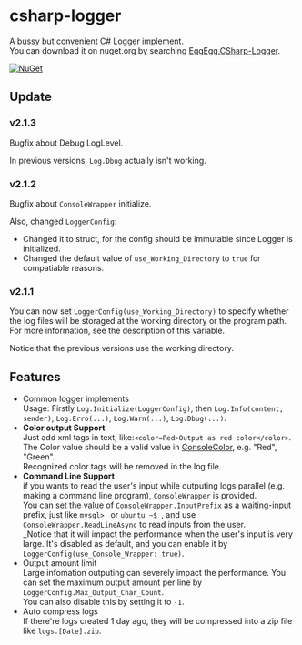 # csharp-logger
A bussy but convenient C# Logger implement.    
You can download it on nuget.org by searching [EggEgg.CSharp-Logger](https://www.nuget.org/packages/EggEgg.CSharp-Logger).

[![NuGet](https://img.shields.io/nuget/v/EggEgg.CSharp-Logger.svg)](https://www.nuget.org/packages/EggEgg.CSharp-Logger)

## Update
### v2.1.3
Bugfix about Debug LogLevel.

In previous versions, `Log.Dbug` actually isn't working.

### v2.1.2
Bugfix about `ConsoleWrapper` initialize.

Also, changed `LoggerConfig`:
- Changed it to struct, for the config should be immutable since Logger is initialized.
- Changed the default value of `use_Working_Directory` to `true` for compatiable reasons.

### v2.1.1
You can now set `LoggerConfig(use_Working_Directory)` to specify whether the log files will be storaged at the working directory or the program path. For more information, see the description of this variable.

Notice that the previous versions use the working directory.

## Features
- Common logger implements        
  Usage: Firstly `Log.Initialize(LoggerConfig)`, then `Log.Info(content, sender)`, `Log.Erro(...)`, `Log.Warn(...)`, `Log.Dbug(...)`.   
- **Color output Support**   
  Just add xml tags in text, like:`<color=Red>Output as red color</color>`.    
  The Color value should be a valid value in [ConsoleColor](https://learn.microsoft.com/en-us/dotnet/api/system.consolecolor), e.g. "Red", "Green".   
  Recognized color tags will be removed in the log file.  
- **Command Line Support**         
  if you wants to read the user's input while outputing logs parallel (e.g. making a command line program), `ConsoleWrapper` is provided.    
  You can set the value of `ConsoleWrapper.InputPrefix` as a waiting-input prefix, just like `mysql> ` or `ubuntu ~$ `, and use `ConsoleWrapper.ReadLineAsync` to read inputs from the user.    
  _Notice that it will impact the performance when the user's input is very large. It's disabled as default, and you can enable it by `LoggerConfig(use_Console_Wrapper: true)`.
- Output amount limit       
  Large infomation outputing can severely impact the performance. You can set the maximum output amount per line by `LoggerConfig.Max_Output_Char_Count`.      
  You can also disable this by setting it to `-1`.
- Auto compress logs         
  If there're logs created 1 day ago, they will be compressed into a zip file like `logs.[Date].zip`.
